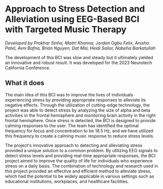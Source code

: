 # Approach to Stress Detection and Alleviation using EEG-Based BCI with Targeted Music Therapy

_Developed by Prakhar Sinha, Maitri Khanna, Jordan Ogbu Felix, Anisha Patel, Avni Bafna, Brian Nguyen, Dat Mai, Heidi Sailor, Nabeha Barkatullah_

The development of this BCI was slow and steady but it ultimately yielded an innovative and robust result. It was developed for the 2023 Neurotech California Conference. 

## What it does

The main idea of this BCI was to improve the lives of individuals experiencing stress by providing appropriate responses to alleviate its negative effects. Through the utilization of cutting-edge technology, the project was able to detect stress by analyzing the size of alpha and beta activities in the frontal hemisphere and monitoring brain activity in the right frontal hemisphere. Once stress is detected, the BCI is designed to provide calming responses to the user. The team has identified the optimal frequency for focus and concentration to be 18.5 Hz, and we have utilized this frequency to create a calming music response to reduce stress levels.

The project's innovative approach to detecting and alleviating stress provided a unique solution to a common problem. By utilizing EEG signals to detect stress levels and providing real-time appropriate responses, the BCI project aimed to improve the quality of life for individuals who experience stress on a daily basis. The combination of technology and research used in this project provided an effective and efficient method to alleviate stress, which had the potential to be widely applicable in various settings such as educational institutions, workplaces, and healthcare facilities.
